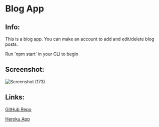 # Blog App

## Info:
This is a blog app.  You can make an account to add and edit/delete blog posts.

Run 'npm start' in your CLI to begin

## Screenshot:

![Screenshot (173)](https://user-images.githubusercontent.com/65084173/91684338-d0a04f00-eb1c-11ea-9f11-9e805481e67b.png)

## Links:
[GitHub Repo](https://londonlast21.github.io/cmsprac/)

[Heroku App](https://git.heroku.com/thawing-woodland-66055.git)